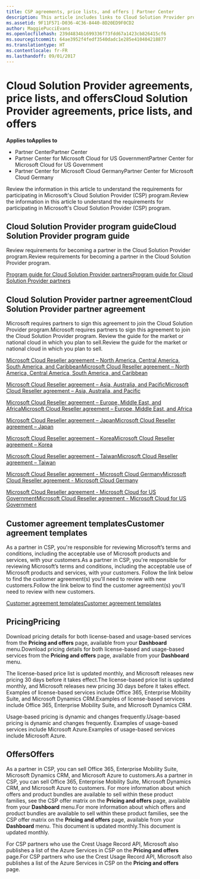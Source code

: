 ```yaml
---
title: CSP agreements, price lists, and offers | Partner Center
description: This article includes links to Cloud Solution Provider program guides, partner agreements, customer agreements, price lists, and offers.
ms.assetid: 9F11F571-D036-4C36-8440-8D20ED9F0CD2
author: MaggiePucciEvans
ms.openlocfilehash: 239d4834b1699336f73fdd67a1423cb826415cf6
ms.sourcegitcommit: 64ae3952f4fedf3540dadc1e285e410404218877
ms.translationtype: HT
ms.contentlocale: fr-FR
ms.lasthandoff: 09/01/2017
---
```

# <a name="cloud-solution-provider-agreements-price-lists-and-offers"></a><span data-ttu-id="c77ff-103">Cloud Solution Provider agreements, price lists, and offers</span><span class="sxs-lookup"><span data-stu-id="c77ff-103">Cloud Solution Provider agreements, price lists, and offers</span></span>

**<span data-ttu-id="c77ff-104">Applies to</span><span class="sxs-lookup"><span data-stu-id="c77ff-104">Applies to</span></span>**

-  <span data-ttu-id="c77ff-105">Partner Center</span><span class="sxs-lookup"><span data-stu-id="c77ff-105">Partner Center</span></span>
-  <span data-ttu-id="c77ff-106">Partner Center for Microsoft Cloud for US Government</span><span class="sxs-lookup"><span data-stu-id="c77ff-106">Partner Center for Microsoft Cloud for US Government</span></span>
-  <span data-ttu-id="c77ff-107">Partner Center for Microsoft Cloud Germany</span><span class="sxs-lookup"><span data-stu-id="c77ff-107">Partner Center for Microsoft Cloud Germany</span></span>


<span data-ttu-id="c77ff-108">Review the information in this article to understand the requirements for participating in Microsoft's Cloud Solution Provider (CSP) program.</span><span class="sxs-lookup"><span data-stu-id="c77ff-108">Review the information in this article to understand the requirements for participating in Microsoft's Cloud Solution Provider (CSP) program.</span></span> 

## <span data-ttu-id="c77ff-109"><a href="" id="programguide"></a>Cloud Solution Provider program guide</span><span class="sxs-lookup"><span data-stu-id="c77ff-109"><a href="" id="programguide"></a>Cloud Solution Provider program guide</span></span>


<span data-ttu-id="c77ff-110">Review requirements for becoming a partner in the Cloud Solution Provider program.</span><span class="sxs-lookup"><span data-stu-id="c77ff-110">Review requirements for becoming a partner in the Cloud Solution Provider program.</span></span>

[<span data-ttu-id="c77ff-111">Program guide for Cloud Solution Provider partners</span><span class="sxs-lookup"><span data-stu-id="c77ff-111">Program guide for Cloud Solution Provider partners</span></span>](http://go.microsoft.com/fwlink/p/?LinkId=617100)

## <span data-ttu-id="c77ff-112"><a href="" id="partneragreement"></a>Cloud Solution Provider partner agreement</span><span class="sxs-lookup"><span data-stu-id="c77ff-112"><a href="" id="partneragreement"></a>Cloud Solution Provider partner agreement</span></span>


<span data-ttu-id="c77ff-113">Microsoft requires partners to sign this agreement to join the Cloud Solution Provider program.</span><span class="sxs-lookup"><span data-stu-id="c77ff-113">Microsoft requires partners to sign this agreement to join the Cloud Solution Provider program.</span></span> <span data-ttu-id="c77ff-114">Review the guide for the market or national cloud in which you plan to sell.</span><span class="sxs-lookup"><span data-stu-id="c77ff-114">Review the guide for the market or national cloud in which you plan to sell.</span></span>

[<span data-ttu-id="c77ff-115">Microsoft Cloud Reseller agreement – North America, Central America, South America, and Caribbean</span><span class="sxs-lookup"><span data-stu-id="c77ff-115">Microsoft Cloud Reseller agreement – North America, Central America, South America, and Caribbean</span></span>](http://download.microsoft.com/download/2/C/8/2C8CAC17-FCE7-4F51-9556-4D77C7022DF5/MCRA2017_AOC_ENG_Sep20172_CR.pdf)

[<span data-ttu-id="c77ff-116">Microsoft Cloud Reseller agreement – Asia, Australia, and Pacific</span><span class="sxs-lookup"><span data-stu-id="c77ff-116">Microsoft Cloud Reseller agreement – Asia, Australia, and Pacific</span></span>](http://download.microsoft.com/download/2/C/8/2C8CAC17-FCE7-4F51-9556-4D77C7022DF5/MCRA2017_APOC_ENG_Sep20172_CR.pdf)

[<span data-ttu-id="c77ff-117">Microsoft Cloud Reseller agreement – Europe, Middle East, and Africa</span><span class="sxs-lookup"><span data-stu-id="c77ff-117">Microsoft Cloud Reseller agreement – Europe, Middle East, and Africa</span></span>](http://download.microsoft.com/download/2/C/8/2C8CAC17-FCE7-4F51-9556-4D77C7022DF5/MCRA2017_EOC_ENG_Sep20172_CR.pdf)

[<span data-ttu-id="c77ff-118">Microsoft Cloud Reseller agreement – Japan</span><span class="sxs-lookup"><span data-stu-id="c77ff-118">Microsoft Cloud Reseller agreement – Japan</span></span>](http://download.microsoft.com/download/2/C/8/2C8CAC17-FCE7-4F51-9556-4D77C7022DF5/MCRA2017_JPN_ENG_Sep20172_CR.pdf)

[<span data-ttu-id="c77ff-119">Microsoft Cloud Reseller agreement – Korea</span><span class="sxs-lookup"><span data-stu-id="c77ff-119">Microsoft Cloud Reseller agreement – Korea</span></span>](http://download.microsoft.com/download/2/C/8/2C8CAC17-FCE7-4F51-9556-4D77C7022DF5/MCRA2017_KOR_ENG_Sep20172_CR.pdf)

[<span data-ttu-id="c77ff-120">Microsoft Cloud Reseller agreement – Taiwan</span><span class="sxs-lookup"><span data-stu-id="c77ff-120">Microsoft Cloud Reseller agreement – Taiwan</span></span>](http://download.microsoft.com/download/2/C/8/2C8CAC17-FCE7-4F51-9556-4D77C7022DF5/MCRA2017_TAI_ENG_Sep20172_CR.pdf)

[<span data-ttu-id="c77ff-121">Microsoft Cloud Reseller agreement - Microsoft Cloud Germany</span><span class="sxs-lookup"><span data-stu-id="c77ff-121">Microsoft Cloud Reseller agreement - Microsoft Cloud Germany</span></span>](http://download.microsoft.com/download/2/C/8/2C8CAC17-FCE7-4F51-9556-4D77C7022DF5/MCRA2017_EOC_GER_ENG_Sep20172_CR_GermanCloud.pdf)

[<span data-ttu-id="c77ff-122">Microsoft Cloud Reseller agreement - Microsoft Cloud for US Government</span><span class="sxs-lookup"><span data-stu-id="c77ff-122">Microsoft Cloud Reseller agreement - Microsoft Cloud for US Government</span></span>](http://download.microsoft.com/download/2/C/8/2C8CAC17-FCE7-4F51-9556-4D77C7022DF5/MCRA2017_AOC_USGCC_ENG_Sep20172_CR.pdf)

## <span data-ttu-id="c77ff-123"><a href="" id="customeragreementtemplate"></a>Customer agreement templates</span><span class="sxs-lookup"><span data-stu-id="c77ff-123"><a href="" id="customeragreementtemplate"></a>Customer agreement templates</span></span>


<span data-ttu-id="c77ff-124">As a partner in CSP, you're responsible for reviewing Microsoft’s terms and conditions, including the acceptable use of Microsoft products and services, with your customers.</span><span class="sxs-lookup"><span data-stu-id="c77ff-124">As a partner in CSP, you're responsible for reviewing Microsoft’s terms and conditions, including the acceptable use of Microsoft products and services, with your customers.</span></span> <span data-ttu-id="c77ff-125">Follow the link below to find the customer agreement(s) you'll need to review with new customers.</span><span class="sxs-lookup"><span data-stu-id="c77ff-125">Follow the link below to find the customer agreement(s) you'll need to review with new customers.</span></span> 

[<span data-ttu-id="c77ff-126">Customer agreement templates</span><span class="sxs-lookup"><span data-stu-id="c77ff-126">Customer agreement templates</span></span>](agreements.md)

## <a name="pricing"></a><span data-ttu-id="c77ff-127">Pricing</span><span class="sxs-lookup"><span data-stu-id="c77ff-127">Pricing</span></span>


<span data-ttu-id="c77ff-128">Download pricing details for both license-based and usage-based services from the **Pricing and offers** page, available from your **Dashboard** menu.</span><span class="sxs-lookup"><span data-stu-id="c77ff-128">Download pricing details for both license-based and usage-based services from the **Pricing and offers** page, available from your **Dashboard** menu.</span></span> 

<span data-ttu-id="c77ff-129">The license-based price list is updated monthly, and Microsoft releases new pricing 30 days before it takes effect.</span><span class="sxs-lookup"><span data-stu-id="c77ff-129">The license-based price list is updated monthly, and Microsoft releases new pricing 30 days before it takes effect.</span></span> <span data-ttu-id="c77ff-130">Examples of license-based services include Office 365, Enterprise Mobility Suite, and Microsoft Dynamics CRM.</span><span class="sxs-lookup"><span data-stu-id="c77ff-130">Examples of license-based services include Office 365, Enterprise Mobility Suite, and Microsoft Dynamics CRM.</span></span> 

<span data-ttu-id="c77ff-131">Usage-based pricing is dynamic and changes frequently.</span><span class="sxs-lookup"><span data-stu-id="c77ff-131">Usage-based pricing is dynamic and changes frequently.</span></span> <span data-ttu-id="c77ff-132">Examples of usage-based services include Microsoft Azure.</span><span class="sxs-lookup"><span data-stu-id="c77ff-132">Examples of usage-based services include Microsoft Azure.</span></span>


## <a name="offers"></a><span data-ttu-id="c77ff-133">Offers</span><span class="sxs-lookup"><span data-stu-id="c77ff-133">Offers</span></span>


<span data-ttu-id="c77ff-134">As a partner in CSP, you can sell Office 365, Enterprise Mobility Suite, Microsoft Dynamics CRM, and Microsoft Azure to customers.</span><span class="sxs-lookup"><span data-stu-id="c77ff-134">As a partner in CSP, you can sell Office 365, Enterprise Mobility Suite, Microsoft Dynamics CRM, and Microsoft Azure to customers.</span></span> <span data-ttu-id="c77ff-135">For more information about which offers and product bundles are available to sell within these product families, see the CSP offer matrix on the **Pricing and offers** page, available from your **Dashboard** menu.</span><span class="sxs-lookup"><span data-stu-id="c77ff-135">For more information about which offers and product bundles are available to sell within these product families, see the CSP offer matrix on the **Pricing and offers** page, available from your **Dashboard** menu.</span></span> <span data-ttu-id="c77ff-136">This document is updated monthly.</span><span class="sxs-lookup"><span data-stu-id="c77ff-136">This document is updated monthly.</span></span>

<span data-ttu-id="c77ff-137">For CSP partners who use the Crest Usage Record API, Microsoft also publishes a list of the Azure Services in CSP on the **Pricing and offers** page.</span><span class="sxs-lookup"><span data-stu-id="c77ff-137">For CSP partners who use the Crest Usage Record API, Microsoft also publishes a list of the Azure Services in CSP on the **Pricing and offers** page.</span></span>



